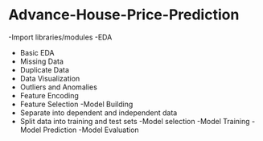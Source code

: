 # Advance-House-Price-Prediction
-Import libraries/modules
-EDA
  - Basic EDA
  - Missing Data
  - Duplicate Data
  - Data Visualization
  - Outliers and Anomalies
  - Feature Encoding
  - Feature Selection
-Model Building
  - Separate into dependent and independent data
  - Split data into training and test sets
-Model selection
-Model Training
-Model Prediction
-Model Evaluation
